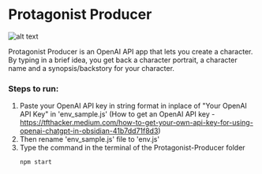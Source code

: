 # Protagonist Producer

![alt text]([http://url/to/img.png](https://github.com/SachShetty/Protagonist-Producer/blob/main/outputs/Home.png))

Protagonist Producer is an OpenAI API app that lets you create a character. By typing in a brief idea, you get back a character portrait, a character name and a synopsis/backstory for your character.


### Steps to run:
1. Paste your OpenAI API key in string format in inplace of "Your OpenAI API Key" in 'env_sample.js'
   (How to get an OpenAI API key - https://tfthacker.medium.com/how-to-get-your-own-api-key-for-using-openai-chatgpt-in-obsidian-41b7dd71f8d3)
2. Then rename 'env_sample.js' file to 'env.js'
3. Type the command in the terminal of the Protagonist-Producer folder
	```shell 
	npm start
	```
